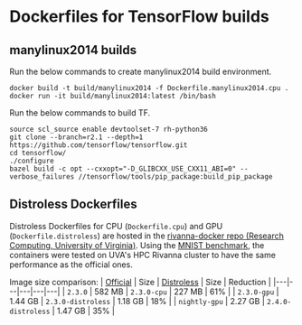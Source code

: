# Dockerfiles for TensorFlow builds

## manylinux2014 builds
Run the below commands to create manylinux2014 build environment.    
```
docker build -t build/manylinux2014 -f Dockerfile.manylinux2014.cpu .
docker run -it build/manylinux2014:latest /bin/bash
```

Run the below commands to build TF.  
```
source scl_source enable devtoolset-7 rh-python36
git clone --branch=r2.1 --depth=1 https://github.com/tensorflow/tensorflow.git
cd tensorflow/
./configure
bazel build -c opt --cxxopt="-D_GLIBCXX_USE_CXX11_ABI=0" --verbose_failures //tensorflow/tools/pip_package:build_pip_package
```

## Distroless Dockerfiles
Distroless Dockerfiles for CPU (`Dockerfile.cpu`) and GPU (`Dockerfile.distroless`) are hosted in the [rivanna-docker repo (Research Computing, University of Virginia)](https://github.com/uvarc/rivanna-docker). Using the [MNIST benchmark](https://www.tensorflow.org/tutorials/quickstart/beginner), the containers were tested on UVA's HPC Rivanna cluster to have the same performance as the official ones.

Image size comparison:
| [Official](https://hub.docker.com/r/tensorflow/tensorflow/tags) | Size | [Distroless](https://hub.docker.com/r/uvarc/tensorflow/tags) | Size | Reduction |
|---|---|---|---|---|
| `2.3.0` | 582 MB | `2.3.0-cpu` | 227 MB | 61% |
| `2.3.0-gpu` | 1.44 GB | `2.3.0-distroless` | 1.18 GB | 18% |
| `nightly-gpu` | 2.27 GB | `2.4.0-distroless` | 1.47 GB | 35% |
